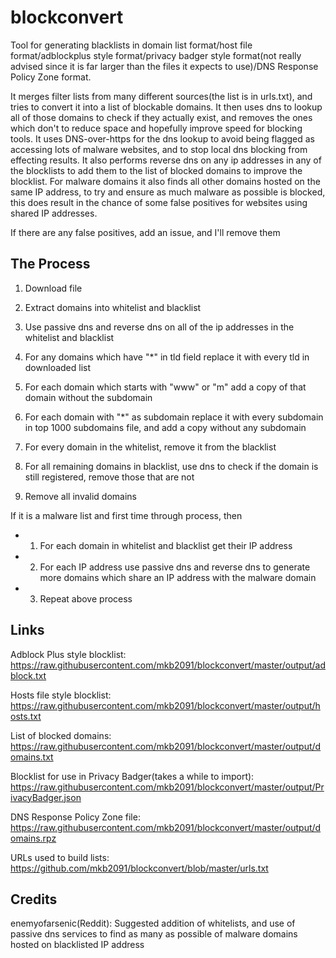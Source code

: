 # blockconvert
Tool for generating blacklists in domain list format/host file format/adblockplus style format/privacy badger style format(not really advised since it is far larger than the files it expects to use)/DNS Response Policy Zone format.

It merges filter lists from many different sources(the list is in urls.txt), and tries to convert it into a list of blockable domains. It then uses dns to lookup all of those domains to check if they actually exist, and removes the ones which don't to reduce space and hopefully improve speed for blocking tools. It uses DNS-over-https for the dns lookup to avoid being flagged as accessing lots of malware websites, and to stop local dns blocking from effecting results. It also performs reverse dns on any ip addresses in any of the blocklists to add them to the list of blocked domains to improve the blocklist. For malware domains it also finds all other domains hosted on the same IP address, to try and ensure as much malware as possible is blocked, this does result in the chance of some false positives for websites using shared IP addresses.

If there are any false positives, add an issue, and I'll remove them

## The Process

1. Download file

2. Extract domains into whitelist and blacklist

3. Use passive dns and reverse dns on all of the ip addresses in the whitelist and blacklist

4. For any domains which have "\*" in tld field replace it with every tld in downloaded list

5. For each domain which starts with "www" or "m" add a copy of that domain without the subdomain

6. For each domain with "\*" as subdomain replace it with every subdomain in top 1000 subdomains file, and add a copy without any subdomain

7. For every domain in the whitelist, remove it from the blacklist

8. For all remaining domains in blacklist, use dns to check if the domain is still registered, remove those that are not

9. Remove all invalid domains

If it is a malware list and first time through process, then
- 1. For each domain in whitelist and blacklist get their IP address

- 2. For each IP address use passive dns and reverse dns to generate more domains which share an IP address with the malware domain

- 3. Repeat above process


## Links
Adblock Plus style blocklist:  https://raw.githubusercontent.com/mkb2091/blockconvert/master/output/adblock.txt

Hosts file style blocklist: https://raw.githubusercontent.com/mkb2091/blockconvert/master/output/hosts.txt

List of blocked domains: https://raw.githubusercontent.com/mkb2091/blockconvert/master/output/domains.txt

Blocklist for use in Privacy Badger(takes a while to import): https://raw.githubusercontent.com/mkb2091/blockconvert/master/output/PrivacyBadger.json

DNS Response Policy Zone file: https://raw.githubusercontent.com/mkb2091/blockconvert/master/output/domains.rpz

URLs used to build lists: https://github.com/mkb2091/blockconvert/blob/master/urls.txt

## Credits

enemyofarsenic(Reddit): Suggested addition of whitelists, and use of passive dns services to find as many as possible of malware domains hosted on blacklisted IP address
